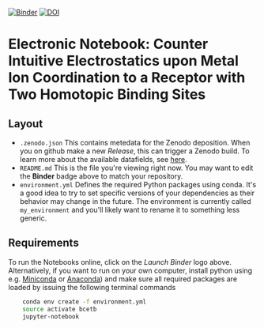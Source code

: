 [![Binder](https://mybinder.org/badge_logo.svg)](https://mybinder.org/v2/gh/mlund/SI-crownether-ion-binding/main?filepath=notebook.ipynb)
[![DOI](https://zenodo.org/badge/DOI/10.5281/zenodo.6008299.svg)](https://doi.org/10.5281/zenodo.6008299)

# Electronic Notebook: Counter Intuitive Electrostatics upon Metal Ion Coordination to a Receptor with Two Homotopic Binding Sites


## Layout

- `.zenodo.json` This contains metedata for the Zenodo deposition. When you on github make a new
  _Release_, this can trigger a Zenodo build. To learn more about the available datafields, see
  [here](https://developers.zenodo.org/?python#depositions).
- `README.md` This is the file you're viewing right now. You may want to edit the **Binder** badge above to match your repository.
- `environment.yml` Defines the required Python packages using conda. It's a good idea to try to set specific versions of your
  dependencies as their behavior may change in the future.
  The environment is currently called `my_environment` and you'll likely want to rename it to something less generic.

## Requirements

To run the Notebooks online, click on the _Launch Binder_ logo above. Alternatively, if you want to run on your own computer,
install python using e.g. [Miniconda](https://conda.io/miniconda.html) or [Anaconda](https://docs.conda.io))
and make sure all required packages are loaded by issuing the following terminal commands

``` bash
    conda env create -f environment.yml
    source activate bcetb
    jupyter-notebook
```
